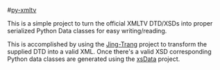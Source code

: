 <!-- Links -->
[py-xmltv]: (https://github.com/chris102994/py-xmltv)
[Jing-Trang]: (https://github.com/relaxng/jing-trang)
[xsData]: (https://github.com/tefra/xsdata)

#[py-xmltv]

This is a simple project to turn the official XMLTV DTD/XSDs into proper serialized Python Data classes for easy writing/reading.

This is accomplished by using the [Jing-Trang] project to transform the supplied DTD into a valid XML. Once there's a valid XSD corresponding Python data classes are generated using the [xsData] project.